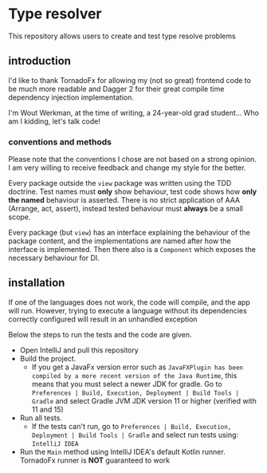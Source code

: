 # Type resolver
This repository allows users to create and test type resolve problems

## introduction

I'd like to thank TornadoFx for allowing my (not so great) frontend code to be much more readable and Dagger 2 for their great 
compile time dependency injection implementation.

I'm Wout Werkman, at the time of writing, a 24-year-old grad student... Who am I kidding, let's talk code!

### conventions and methods

Please note that the conventions I chose are not based on a strong opinion.
I am very willing to receive feedback and change my style for the better.

Every package outside the `view` package was written using the TDD doctrine. Test names must **only** show behaviour,
test code shows how **only the named** behaviour is asserted. There is no strict application of 
AAA (Arrange, act, assert), instead tested behaviour must **always** be a small scope.

Every package (but `view`) has an interface explaining the behaviour of the package content, and the implementations 
are named after how the interface is implemented. Then there also is a `Component` which exposes the necessary
behaviour for DI.

## installation

If one of the languages does not work, the code will compile, and the app will run. However, trying to execute a language
without its dependencies correctly configured will result in an unhandled exception

Below the steps to run the tests and the code are given.
 - Open IntelliJ and pull this repository
 - Build the project.
   - If you get a JavaFx version error such as `JavaFXPlugin has been compiled by a more recent version of the Java Runtime`,
     this means that you must select a newer JDK for gradle. Go to `Preferences | Build, Execution, Deployment | Build Tools | Gradle`
     and select Gradle JVM JDK version 11 or higher (verified with 11 and 15)
 - Run all tests.
    - If the tests can't run, go to `Preferences | Build, Execution, Deployment | Build Tools | Gradle` and select
      run tests using: `IntelliJ IDEA`
 - Run the `Main` method using IntelliJ IDEA's default Kotlin runner. TornadoFx runner is **NOT** guaranteed to work
